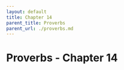 ```yaml
---
layout: default
title: Chapter 14
parent_title: Proverbs
parent_url: ./proverbs.md
---
```


# Proverbs - Chapter 14
